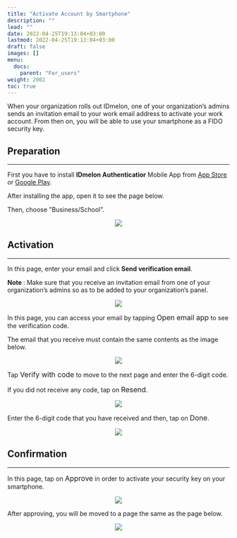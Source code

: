 ```yaml
---
title: "Activate Account by Smartphone"
description: ""
lead: ""
date: 2022-04-25T19:13:04+03:00
lastmod: 2022-04-25T19:13:04+03:00
draft: false
images: []
menu:
  docs:
    parent: "For_users"
weight: 2002
toc: true
---
```


When your organization rolls out IDmelon, one of your organization’s admins sends an invitation email to your work email
address to activate your work account. From then on, you will be able to use your smartphone as a FIDO security key.

## Preparation

<hr class="hr-line">

<div class="step-row-container">
  <div class="step-column bullet-container">
    <div class="bullet"></div>
  </div>
  <div class="card-column">
    <div class="step-text" >
      <div class="card-body">
        <p>First you have to install <span style="font-weight:bold;">IDmelon Authenticatior</span> Mobile App from <a href="https://apps.apple.com/ca/app/idmelon/id1511376376">App Store</a> or <a href="https://play.google.com/store/apps/details?id=com.vancosys.authenticator.business&pli=1">Google Play</a>.</p>
      </div>
    </div>
  </div>
</div>

<div class="step-row-container">
  <div class="step-column bullet-container">
    <div class="bullet"></div>
  </div>
  <div class="card-column">
    <div class="step-text" >
      <div class="card-body">
        <p>After installing the app, open it to see the page below.</p>
      </div>
    </div>
  </div>
</div>

<div class="step-row-container">
  <div class="step-column bullet-container">
    <div class="bullet"></div>
  </div>
  <div class="card-column">
    <div class="step-text" >
      <div class="card-body">
        <p>Then, choose "Business/School".</p>
      </div>
    </div>
  </div>
</div>

<p align="center">
    <img src="/images/vendor/UserPanel/activate_b_1.png" class="doc-img-mobile doc-img-frame">
</p>

## Activation

<hr class="hr-line">

<div class="step-row-container">
  <div class="step-column bullet-container">
    <div class="bullet"></div>
  </div>
  <div class="card-column">
    <div class="step-text" >
      <div class="card-body">
        <p>In this page, enter your email and click <span style="font-weight:bold;">Send verification email</span>.</p>
      </div>
    </div>
  </div>
</div>

<p class="note-body"><span style="font-weight:bold;">Note </span>: Make sure that you receive an invitation email from one of your organization’s admins so as to be added to your organization’s panel.
</p>

<p align="center">
    <img src="/images/vendor/UserPanel/activate_b_2.png" class="doc-img-mobile doc-img-frame">
</p>

<div class="step-row-container">
  <div class="step-column bullet-container">
    <div class="bullet"></div>
  </div>
  <div class="card-column">
    <div class="step-text" >
      <div class="card-body">
        <p>In this page, you can access your email by tapping <span style="font-size:16px;">Open email app</span> to see the verification code.</p>
      </div>
    </div>
  </div>
</div>

<div class="step-row-container">
  <div class="step-column bullet-container">
    <div class="bullet"></div>
  </div>
  <div class="card-column">
    <div class="step-text" >
      <div class="card-body">
        <p>The email that you receive must contain the same contents as the image below.</p>
      </div>
    </div>
  </div>
</div>

<p align="center">
    <img src="/images/vendor/UserPanel/activate_b_7.png" class="doc-img-frame">
</p>

<div class="step-row-container">
  <div class="step-column bullet-container">
    <div class="bullet"></div>
  </div>
  <div class="card-column">
    <div class="step-text" >
      <div class="card-body">
        <p>Tap <span style="font-size:16px;">Verify with code</span> to move to the next page and enter the 6-digit code.</p>
      </div>
    </div>
  </div>
</div>

<div class="step-row-container">
  <div class="step-column bullet-container">
    <div class="bullet"></div>
  </div>
  <div class="card-column">
    <div class="step-text" >
      <div class="card-body">
        <p>If you did not receive any code, tap on <span style="font-size:16px;">Resend</span>.</p>
      </div>
    </div>
  </div>
</div>

<p align="center">
    <img src="/images/vendor/UserPanel/activate_b_3.png" class="doc-img-mobile doc-img-frame">
</p>

<div class="step-row-container">
  <div class="step-column bullet-container">
    <div class="bullet"></div>
  </div>
  <div class="card-column">
    <div class="step-text" >
      <div class="card-body">
        <p>Enter the 6-digit code that you have received and then, tap on <span style="font-size:16px;">Done</span>.</p>
      </div>
    </div>
  </div>
</div>

<p align="center">
    <img src="/images/vendor/UserPanel/activate_b_4.png" class="doc-img-mobile doc-img-frame">
</p>

## Confirmation

<hr class="hr-line">

<div class="step-row-container">
  <div class="step-column bullet-container">
    <div class="bullet"></div>
  </div>
  <div class="card-column">
    <div class="step-text" >
      <div class="card-body">
        <p>In this page, tap on <span style="font-size:16px;">Approve</span> in order to activate your security key on your smartphone.</p>
      </div>
    </div>
  </div>
</div>

<p align="center">
    <img src="/images/vendor/UserPanel/activate_b_5.jpg" class="doc-img-mobile doc-img-frame">
</p>

<div class="step-row-container">
  <div class="step-column bullet-container">
    <div class="bullet"></div>
  </div>
  <div class="card-column">
    <div class="step-text" >
      <div class="card-body">
        <p>After approving, you will be moved to a page the same as the page below.</p>
      </div>
    </div>
  </div>
</div>

<p align="center">
    <img src="/images/vendor/UserPanel/activate_b_6.png" class="doc-img-mobile doc-img-frame">
</p>
